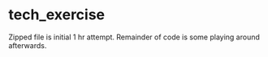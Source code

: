 # tech_exercise

Zipped file is initial 1 hr attempt. Remainder of code is some playing around afterwards.
